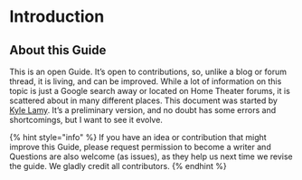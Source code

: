 # Introduction

## About this Guide

This is an open Guide. It’s open to contributions, so, unlike a blog or forum thread, it is living, and can be improved. While a lot of information on this topic is just a Google search away or located on Home Theater forums, it is scattered about in many different places. This document was started by [Kyle Lamy](https://github.com/flynfish). It’s a preliminary version, and no doubt has some errors and shortcomings, but I want to see it evolve.

{% hint style="info" %}
If you have an idea or contribution that might improve this Guide, please request permission to become a writer and Questions are also welcome \(as issues\), as they help us next time we revise the guide. We gladly credit all contributors.
{% endhint %}

